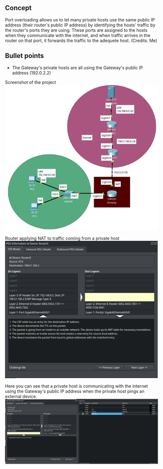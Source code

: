 ## Concept
Port overloading allows us to let many private hosts use the same public IP address (their router's public IP address) by identifying the hosts' traffic by the router's ports they are using. These ports are assigned to the hosts when they communicate with the internet, and when traffic arrives in the router on that port, it forwards the traffic to the adequete host. (Credits: Me)

## Bullet points
- The Gateway's private hosts are all using the Gateway's public IP address (192.0.2.2)

Screenshot of the project <br>
![](port-overloading.png)

Router applying NAT to traffic coming from a private host <br>
![](source-ip-translation-on-router.png)

Here you can see that a private host is communicating with the internet using the Gateway's public IP address when the private host pings an external device.
![Proof of concept of host using Gateway's public IP address to communicate with the Internet](proof-of-concept.png)

